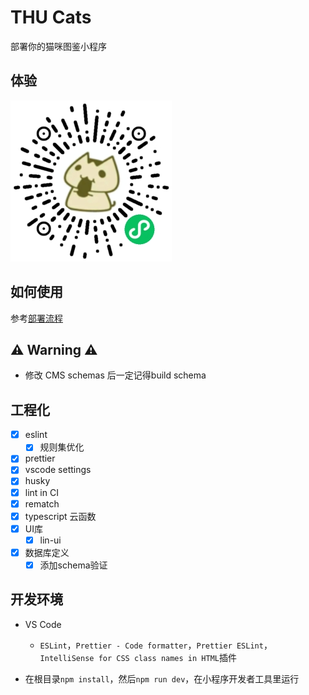 # THU Cats

部署你的猫咪图鉴小程序

## 体验
![](https://github.com/BlackCloud37/PictureBed/blob/master/blog-img/gh_0393f08cc430_258.jpg)

## 如何使用

参考[部署流程](https://github.com/BlackCloud37/thucats/wiki/部署流程)

## ⚠️ Warning ⚠️

- 修改 CMS schemas 后一定记得build schema

## 工程化

- [x] eslint
  - [x] 规则集优化
- [x] prettier
- [x] vscode settings
- [x] husky
- [x] lint in CI
- [x] rematch
- [x] typescript 云函数
- [x] UI库
  - [x] lin-ui
- [x] 数据库定义
  - [x] 添加schema验证

## 开发环境

- VS Code
  - `ESLint`，`Prettier - Code formatter`，`Prettier ESLint`，`IntelliSense for CSS class names in HTML`插件

- 在根目录`npm install`，然后`npm run dev`，在小程序开发者工具里运行
